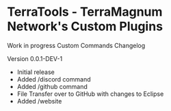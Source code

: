 # TerraTools - TerraMagnum Network's Custom Plugins
Work in progress
Custom Commands
Changelog

Version 0.0.1-DEV-1
- Initial release
- Added /discord command
- Added /github command
- File Transfer over to GitHub with changes to Eclipse
- Added /website
